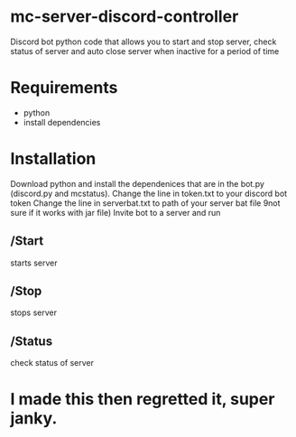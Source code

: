 # mc-server-discord-controller
Discord bot python code that allows you to start and stop server, check status of server and auto close server when inactive for a period of time

# Requirements
- python
- install dependencies

# Installation
Download python and install the dependenices that are in the bot.py (discord.py and mcstatus).
Change the line in token.txt to your discord bot token
Change the line in serverbat.txt to path of your server bat file 9not sure if it works with jar file)
Invite bot to a server and run


## /Start
starts server

## /Stop
stops server

## /Status
check status of server



# I made this then regretted it, super janky.
